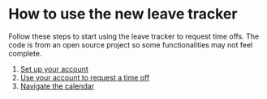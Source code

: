 # How to use the new leave tracker
Follow these steps to start using the leave tracker to request time offs. The code is from an open source project so some functionalities may not feel complete. 
 1. [Set up your account](leaves.md)
 2. [Use your account to request a time off](http://example.com/)
 3. [Navigate the calendar](http://example.com/) 



<!--stackedit_data:
eyJoaXN0b3J5IjpbNTI1ODY2NjE2LC01MzE2MTUyODMsLTUxMD
k0NDI2NCwtMTU5OTkxNjAyMSw4NjkzMjMyNDZdfQ==
-->